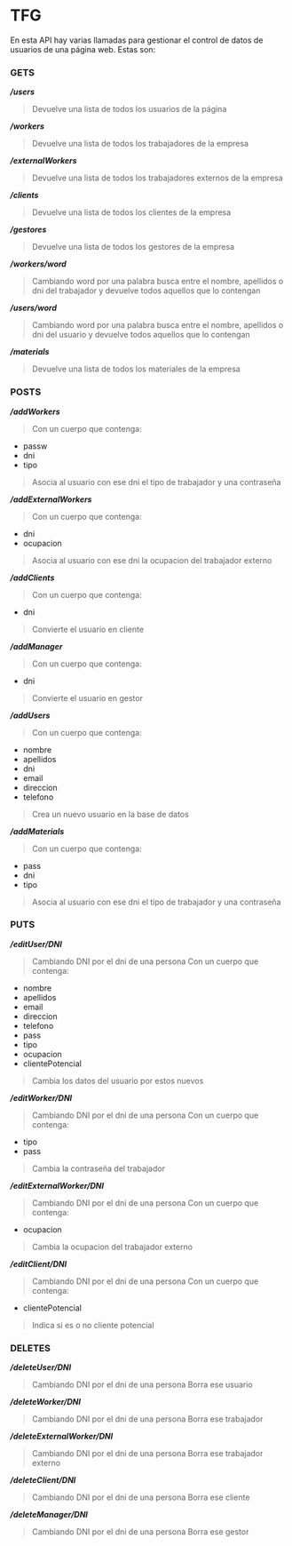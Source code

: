 # TFG
En esta API hay varias llamadas para gestionar el control de datos de usuarios de una página web. Estas son:

### GETS
**_/users_**
>Devuelve una lista de todos los usuarios de la página

**_/workers_**
>Devuelve una lista de todos los trabajadores de la empresa

**_/externalWorkers_**
>Devuelve una lista de todos los trabajadores externos de la empresa

**_/clients_**
>Devuelve una lista de todos los clientes de la empresa

**_/gestores_**
>Devuelve una lista de todos los gestores de la empresa

**_/workers/word_**
>Cambiando word por una palabra busca entre el nombre, apellidos o dni del trabajador y devuelve todos aquellos que lo contengan

**_/users/word_**
>Cambiando word por una palabra busca entre el nombre, apellidos o dni del usuario y devuelve todos aquellos que lo contengan

**_/materials_**
>Devuelve una lista de todos los materiales de la empresa

### POSTS
**_/addWorkers_**
>Con un cuerpo que contenga: 
- passw
- dni
- tipo
>Asocia al usuario con ese dni el tipo de trabajador y una contraseña

**_/addExternalWorkers_**
>Con un cuerpo que contenga: 
- dni
- ocupacion
>Asocia al usuario con ese dni la ocupacion del trabajador externo

**_/addClients_**
>Con un cuerpo que contenga: 
- dni
>Convierte el usuario en cliente

**_/addManager_**
>Con un cuerpo que contenga: 
- dni
>Convierte el usuario en gestor

**_/addUsers_**
>Con un cuerpo que contenga: 
- nombre
- apellidos
- dni
- email
- direccion
- telefono
>Crea un nuevo usuario en la base de datos

**_/addMaterials_**
>Con un cuerpo que contenga: 
- pass
- dni
- tipo
>Asocia al usuario con ese dni el tipo de trabajador y una contraseña

### PUTS
**_/editUser/DNI_**
>Cambiando DNI por el dni de una persona
>Con un cuerpo que contenga: 
- nombre
- apellidos
- email
- direccion
- telefono
- pass
- tipo
- ocupacion
- clientePotencial
>Cambia los datos del usuario por estos nuevos

**_/editWorker/DNI_**
>Cambiando DNI por el dni de una persona
>Con un cuerpo que contenga: 
- tipo
- pass
>Cambia la contraseña del trabajador

**_/editExternalWorker/DNI_**
>Cambiando DNI por el dni de una persona
>Con un cuerpo que contenga: 
- ocupacion
>Cambia la ocupacion del trabajador externo

**_/editClient/DNI_**
>Cambiando DNI por el dni de una persona
>Con un cuerpo que contenga: 
- clientePotencial
>Indica si es o no cliente potencial

### DELETES
**_/deleteUser/DNI_**
>Cambiando DNI por el dni de una persona
>Borra ese usuario

**_/deleteWorker/DNI_**
>Cambiando DNI por el dni de una persona
>Borra ese trabajador

**_/deleteExternalWorker/DNI_**
>Cambiando DNI por el dni de una persona
>Borra ese trabajador externo

**_/deleteClient/DNI_**
>Cambiando DNI por el dni de una persona
>Borra ese cliente

**_/deleteManager/DNI_**
>Cambiando DNI por el dni de una persona
>Borra ese gestor
